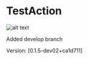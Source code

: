 # TestAction

![alt text](https://img.shields.io/badge/Version-0.1.2-green)

Added develop branch

Version: [0.1.5-dev02+ca1d711]
